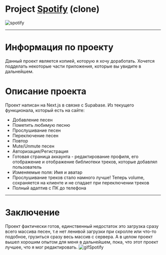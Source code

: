 # Project [Spotify](https://spotify-two-murex.vercel.app/) (clone)
![spotify](https://www.iguides.ru/upload/medialibrary/d65/d65a366ca215feefc9150656ac09f285.jpg)
___
# Информация по проекту
Данный проект является копией, которую я хочу доработать. Хочется подделать некоторые части приложения, которые вы увидите в дальнейшем.
# Описание проекта
Проект написан на Next.js в связке с Supabase. Из текущего функционала, который есть на сайте:
+ Добавление песен
+ Пометить любимую песню
+ Прослушивание песен
+ Переключение песен
+ Повтор
+ Mute/Unmute песен
+ Авторизация/Регистрация
+ Готовая страница аккаунта - редактирование профиля, его отображение и отображение библиотеки треков, которые добавлял пользователь
+ Изменяемые поля: Имя и аватар
+ Прослушивание треков стало намного лучше! Теперь volume, сохраняется на клиенте и не спадает при переключении треков
+ Полный адаптив с ПК до телефона
___
# Заключение
Проект фактически готов, единственный недостаток это загрузка сразу всего массива песен, т.е нет ленивой загрузки при скролле или что-то подобное, грузиться сразу весь массив с сервера.
А в целом проект вышел хорошим опытом для меня в дальнейшем, пока, что этот проект лучшее, что я мог редактировать.
<img src="https://media.tenor.com/bkMqUNnK3QEAAAAC/spotify-taiga.gif" alt="gifSpotify">
